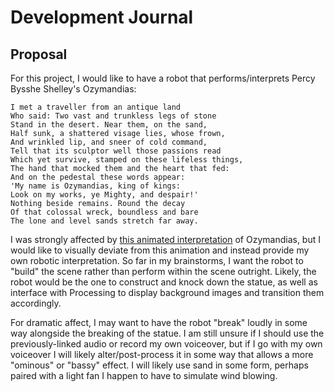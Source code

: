 # Development Journal

## Proposal

For this project, I would like to have a robot that performs/interprets Percy Bysshe Shelley's Ozymandias:

```
I met a traveller from an antique land
Who said: Two vast and trunkless legs of stone
Stand in the desert. Near them, on the sand,
Half sunk, a shattered visage lies, whose frown,
And wrinkled lip, and sneer of cold command,
Tell that its sculptor well those passions read
Which yet survive, stamped on these lifeless things,
The hand that mocked them and the heart that fed:
And on the pedestal these words appear:
'My name is Ozymandias, king of kings:
Look on my works, ye Mighty, and despair!'
Nothing beside remains. Round the decay
Of that colossal wreck, boundless and bare
The lone and level sands stretch far away.
```

I was strongly affected by [this animated interpretation](https://www.youtube.com/watch?v=sPlSH6n37ts) of Ozymandias, but I would like to visually deviate from this animation and instead provide my own robotic interpretation. So far in my brainstorms, I want the robot to "build" the scene rather than perform within the scene outright. Likely, the robot would be the one to construct and knock down the statue, as well as interface with Processing to display background images and transition them accordingly.

For dramatic affect, I may want to have the robot "break" loudly in some way alongside the breaking of the statue. I am still unsure if I should use the previously-linked audio or record my own voiceover, but if I go with my own voiceover I will likely alter/post-process it in some way that allows a more "ominous" or "bassy" effect. I will likely use sand in some form, perhaps paired with a light fan I happen to have to simulate wind blowing.
